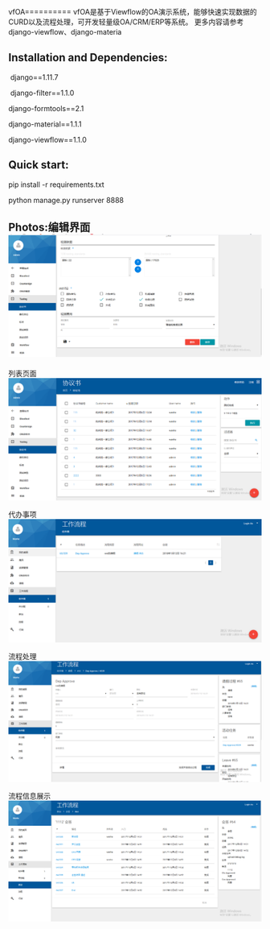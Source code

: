 vfOA==========
vfOA是基于Viewflow的OA演示系统，能够快速实现数据的CURD以及流程处理，可开发轻量级OA/CRM/ERP等系统。
更多内容请参考django-viewflow、django-materia
## Installation and Dependencies:
 django==1.11.7
 
 django-filter==1.1.0  
 
 django-formtools==2.1  
 
 django-material==1.1.1 
 
 django-viewflow==1.1.0 
 
 ## Quick start: 
 pip install -r requirements.txt  
 
 python manage.py runserver 8888
 
## Photos:编辑界面![编辑界面](img/1.png)

列表页面
![列表页面](img/2.png)

代办事项
![代办事项](img/3.png)

流程处理
![流程处理](img/4.png)

流程信息展示
![流程信息展示](img/5.png)
